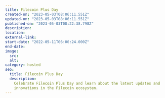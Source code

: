 ```yaml
---
title: Filecoin Plus Day
created-on: "2023-05-03T08:06:11.551Z"
updated-on: "2023-05-03T08:06:11.551Z"
published-on: "2023-05-03T08:22:38.798Z"
description:
location:
external-link:
start-date: "2022-05-11T06:00:24.000Z"
end-date:
image:
  src:
  alt:
category: hosted
seo:
  title: Filecoin Plus Day
  description:
    Celebrate Filecoin Plus Day and learn about the latest updates and
    innovations in the Filecoin ecosystem.
---
```

